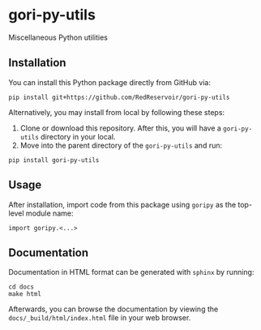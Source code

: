 # gori-py-utils

Miscellaneous Python utilities

## Installation

You can install this Python package directly from GitHub via:

```
pip install git+https://github.com/RedReservoir/gori-py-utils
```

Alternatively, you may install from local by following these steps:

  1. Clone or download this repository. After this, you will have a `gori-py-utils` directory in your local.
  2. Move into the parent directory of the `gori-py-utils` and run:

```
pip install gori-py-utils
```

## Usage

After installation, import code from this package using `goripy` as the top-level module name: 

```
import goripy.<...>
```

## Documentation

Documentation in HTML format can be generated with `sphinx` by running:

```
cd docs
make html
```

Afterwards, you can browse the documentation by viewing the `docs/_build/html/index.html` file in your web browser.
